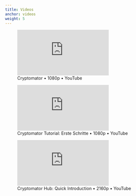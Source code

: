 ```yaml
---
title: Videos
anchor: videos
weight: 5
---
```

<div class="flex flex-wrap -mx-3">
  <div class="w-full px-3 lg:w-1/2">
    <figure class="rounded shadow bg-white text-center p-2">
      <div class="relative aspect-16x9 mb-2">
        <iframe class="absolute w-full h-full" src="https://www.youtube-nocookie.com/embed/oIv0n4MYgdw" frameborder="0" allowfullscreen></iframe>
      </div>
      <figcaption>Cryptomator • 1080p • YouTube</figcaption>
    </figure>
  </div>
  <div class="w-full px-3 lg:w-1/2">
    <figure class="rounded shadow bg-white text-center p-2">
      <div class="relative aspect-16x9 mb-2">
        <iframe class="absolute w-full h-full" src="https://www.youtube-nocookie.com/embed/AIS5vbUAFc0" frameborder="0" allowfullscreen></iframe>
      </div>
      <figcaption>Cryptomator Tutorial: Erste Schritte • 1080p • YouTube</figcaption>
    </figure>
  </div>
    <div class="w-full px-3 lg:w-1/2">
    <figure class="rounded shadow bg-white text-center p-2">
      <div class="relative aspect-16x9 mb-2">
        <iframe class="absolute w-full h-full" src="https://www.youtube-nocookie.com/embed/D14fzrsPCxY" frameborder="0" allowfullscreen></iframe>
      </div>
      <figcaption>Cryptomator Hub: Quick Introduction • 2160p • YouTube</figcaption>
    </figure>
  </div>
</div>
